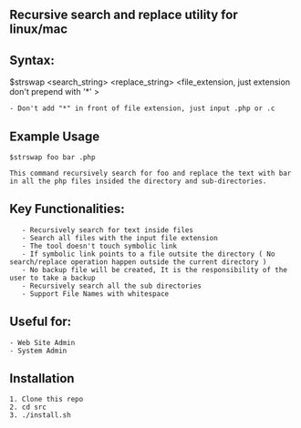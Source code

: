 ##  Recursive search and replace utility for linux/mac

## Syntax:

   $strswap <search_string> <replace_string> <file_extension, just extension don't prepend with '*' >

	- Don't add "*" in front of file extension, just input .php or .c 

## Example Usage

 	$strswap foo bar .php

	This command recursively search for foo and replace the text with bar in all the php files insided the directory and sub-directories.

## Key Functionalities:

       - Recursively search for text inside files
       - Search all files with the input file extension
       - The tool doesn't touch symbolic link
       - If symbolic link points to a file outsite the directory ( No search/replace operation happen outside the current directory )
       - No backup file will be created, It is the responsibility of the user to take a backup
       - Recursively search all the sub directories
	   - Support File Names with whitespace 
## Useful for:

    - Web Site Admin
    - System Admin


## Installation

	1. Clone this repo
	2. cd src
 	3. ./install.sh




